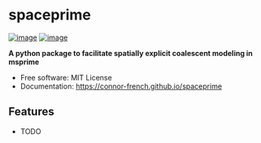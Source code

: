# spaceprime


[![image](https://img.shields.io/pypi/v/spaceprime.svg)](https://pypi.python.org/pypi/spaceprime)
[![image](https://img.shields.io/conda/vn/conda-forge/spaceprime.svg)](https://anaconda.org/conda-forge/spaceprime)


**A python package to facilitate spatially explicit coalescent modeling in msprime**


-   Free software: MIT License
-   Documentation: https://connor-french.github.io/spaceprime
    

## Features

-   TODO

